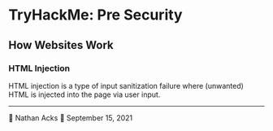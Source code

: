 # TryHackMe: Pre Security

## How Websites Work

### HTML Injection

HTML injection is a type of input sanitization failure where (unwanted) HTML is injected into the page via user input.

- - - -

👤 Nathan Acks
📅 September 15, 2021
